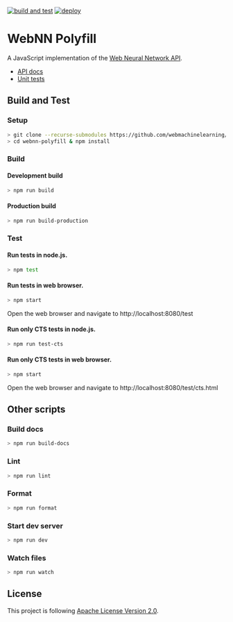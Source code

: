 [![build and test](https://github.com/webmachinelearning/webnn-polyfill/workflows/build%20and%20test/badge.svg)](https://github.com/webmachinelearning/webnn-polyfill/actions)
[![deploy](https://github.com/webmachinelearning/webnn-polyfill/workflows/deploy/badge.svg)](https://github.com/webmachinelearning/webnn-polyfill/actions)
 
# WebNN Polyfill

A JavaScript implementation of the [Web Neural Network API](https://webmachinelearning.github.io/webnn/).

* [API docs](https://webmachinelearning.github.io/webnn-polyfill/docs/)
* [Unit tests](https://webmachinelearning.github.io/webnn-polyfill/test/)

## Build and Test

### Setup

```sh
> git clone --recurse-submodules https://github.com/webmachinelearning/webnn-polyfill
> cd webnn-polyfill & npm install
```

### Build
#### Development build

```sh
> npm run build
```

#### Production build

```sh
> npm run build-production
```

### Test
#### Run tests in node.js.

```sh
> npm test
```

#### Run tests in web browser.

```sh
> npm start
```

Open the web browser and navigate to http://localhost:8080/test

#### Run only CTS tests in node.js.

```sh
> npm run test-cts
```

#### Run only CTS tests in web browser.

```sh
> npm start
```

Open the web browser and navigate to http://localhost:8080/test/cts.html

## Other scripts
### Build docs

```sh
> npm run build-docs
```

### Lint

```sh
> npm run lint
```

### Format

```sh
> npm run format
```

### Start dev server

```sh
> npm run dev
```

### Watch files

```sh
> npm run watch
```


## License

This project is following [Apache License Version 2.0](./LICENSE).
